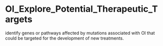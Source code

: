 # OI_Explore_Potential_Therapeutic_Targets
 identify genes or pathways affected by mutations associated with OI that could be targeted for the development of new treatments.
